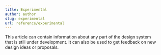 ```yaml
---
title: Experimental
author: author
slug: experimental
url: reference/experimental
---
```


This article can contain information about any part of the design system that is still under development. It can also be used to get feedback on new design ideas or proposals. 
